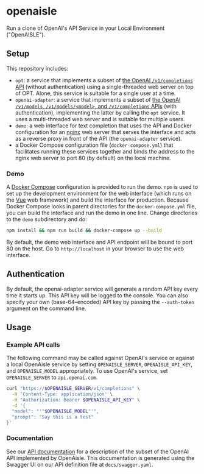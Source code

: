# openaisle
Run a clone of OpenAI's API Service in your Local Environment ("OpenAISLE").

## Setup

This repository includes:

 * `opt`: a service that implements a subset of [the OpenAI `/v1/completions` API](https://beta.openai.com/docs) (without authentication) using a single-threaded web server on top of OPT.  Alone, this service is suitable for a single user at a time.
 * `openai-adapter`: a service that implements a subset of [the OpenAI `/v1/models`, `/v1/models/<model>`, and `/v1/completions` APIs](https://beta.openai.com/docs) (with authentication), implementing the latter by calling the `opt` service.  It uses a multi-threaded web server and is suitable for multiple users.
 * `demo`: a web interface for text completion that uses the API and Docker configuration for an [nginx](https://nginx.org) web server that serves the interface and acts as a reverse proxy in front of the API (the `openai-adapter` service).
 * a Docker Compose configuration file (`docker-compose.yml`) that facilitates running these services together and binds the address to the nginx web server to port 80 (by default) on the local machine.

### Demo

A [Docker Compose](https://docs.docker.com/compose/) configuration is provided to run the demo.  `npm` is used to set up the development
environment for the web interface (which runs on the [Vue](https://vuejs.org) web framework) and build the interface for production.  Because Docker Compose looks in parent
directories for the `docker-compose.yml` file, you can build the interface and run the demo in one
line.  Change directories to the `demo` subdirectory and do:

```bash
npm install && npm run build && docker-compose up --build
```

By default, the demo web interface and API endpoint will be bound to port 80 on the host.  Go to
`http://localhost` in your browser to use the web interface.

## Authentication

By default, the openai-adapter service will generate a random API key every time it starts up.
This API key will be logged to the console.  You can also specify your own (base-64–encoded) API
key by passing the `--auth-token` argument on the command line.

## Usage

### Example API calls

The following command may be called against OpenAI's service or against a local OpenAisle service
by setting `OPENAISLE_SERVER`, `OPENAISLE_API_KEY`, and `OPENAISLE_MODEL` appropriately.  To use
OpenAI's service, set `OPENAISLE_SERVER` to `api.openai.com`.

```bash
curl "https://$OPENAISLE_SERVER/v1/completions" \
  -H 'Content-Type: application/json' \
  -H "Authorization: Bearer $OPENAISLE_API_KEY" \
  -d '{
  "model": "'"$OPENAISLE_MODEL"'",
  "prompt": "Say this is a test"
}'
```

### Documentation

See our [API documentation](https://hltcoe.github.io/openaisle) for a description of the subset of the OpenAI API implemented by OpenAisle.
This documentation is generated using the Swagger UI on our API definition file at `docs/swagger.yaml`.
